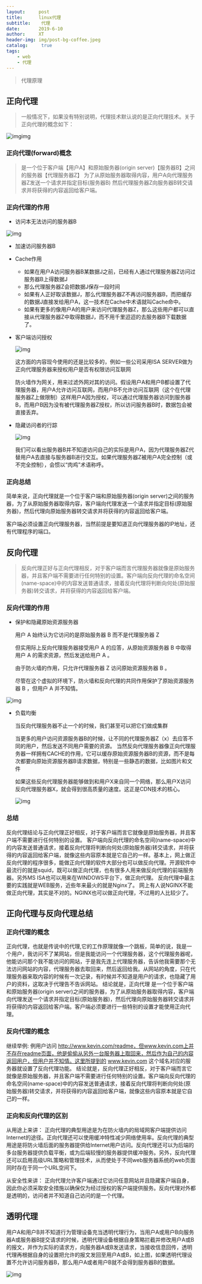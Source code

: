 ```yaml
---
layout:     post
title:      linux代理
subtitle:    代理
date:       2019-6-10
author:     XT
header-img: img/post-bg-coffee.jpeg
catalog: 	 true
tags:
    - web
    - 代理
---
```



> 代理原理

## 正向代理

> 一般情况下，如果没有特别说明，代理技术默认说的是正向代理技术。关于正向代理的概念如下：

![![img](/907596-20170105195744331-1819822187.png)img](../pic/1.png)

### 正向代理(forward)概念

> 是一个位于客户端【用户A】和原始服务器(origin server)【服务器B】之间的服务器【代理服务器Z】
> 为了从原始服务器取得内容，用户A向代理服务器Z发送一个请求并指定目标(服务器B)
> 然后代理服务器Z向服务器B转交请求并将获得的内容返回给客户端。



### 正向代理的作用

* 访问本无法访问的服务器B

![img](../pic/2.png)

* 加速访问服务器B

* Cache作用

  * 如果在用户A访问服务器B某数据J之前，已经有人通过代理服务器Z访问过服务器B上得数据J
  * 那么代理服务器Z会把数据J保存一段时间
  * 如果有人正好取该数据J，那么代理服务器Z不再访问服务器B，而把缓存的数据J直接发给用户A，这一技术在Cache中术语就叫Cache命中。
  * 如果有更多的像用户A的用户来访问代理服务器Z，那么这些用户都可以直接从代理服务器Z中取得数据J，而不用千里迢迢的去服务器B下载数据了。

* 客户端访问授权

  ![img](../pic/3.png)

  这方面的内容现今使用的还是比较多的，例如一些公司采用ISA SERVER做为正向代理服务器来授权用户是否有权限访问互联网

  防火墙作为网关，用来过滤外网对其的访问。假设用户A和用户B都设置了代理服务器，用户A允许访问互联网，而用户B不允许访问互联网（这个在代理服务器Z上做限制）这样用户A因为授权，可以通过代理服务器访问到服务器B，而用户B因为没有被代理服务器Z授权，所以访问服务器B时，数据包会被直接丢弃。

  

* 隐藏访问者的行踪

  ![img](../pic/4.png)

  我们可以看出服务器B并不知道访问自己的实际是用户A，因为代理服务器Z代替用户A去直接与服务器B进行交互。如果代理服务器Z被用户A完全控制（或不完全控制），会惯以“肉鸡”术语称呼。

### 正向总结

简单来说，正向代理就是一个位于客户端和原始服务器(origin server)之间的服务器，为了从原始服务器取得内容，客户端向代理发送一个请求并指定目标(原始服务器)，然后代理向原始服务器转交请求并将获得的内容返回给客户端。

客户端必须设置正向代理服务器，当然前提是要知道正向代理服务器的IP地址，还有代理程序的端口。

  

## 反向代理

> 反向代理正好与正向代理相反，对于客户端而言代理服务器就像是原始服务器，并且客户端不需要进行任何特别的设置。客户端向反向代理的命名空间(name-space)中的内容发送普通请求，接着反向代理将判断向何处(原始服务器)转交请求，并将获得的内容返回给客户端。

### 反向代理的作用

* 保护和隐藏原始资源服务器

  用户 A 始终认为它访问的是原始服务器 B 而不是代理服务器 Z 

  但实用际上反向代理服务器接受用户 A 的应答，从原始资源服务器 B 中取得用户 A 的需求资源，然后发送给用户 A 。

  由于防火墙的作用，只允许代理服务器 Z 访问原始资源服务器 B 。

  尽管在这个虚拟的环境下，防火墙和反向代理的共同作用保护了原始资源服务器 B ，但用户 A 并不知情。

![img](../pic/6.png)

* 负载均衡

  当反向代理服务器不止一个的时候，我们甚至可以把它们做成集群

  当更多的用户访问资源服务器B的时候，让不同的代理服务器Z（x）去应答不同的用户，然后发送不同用户需要的资源。
  当然反向代理服务器像正向代理服务器一样拥有CACHE的作用，它可以缓存原始资源服务器B的资源，而不是每次都要向原始资源服务器B请求数据，特别是一些静态的数据，比如图片和文件

  如果这些反向代理服务器能够做到和用户X来自同一个网络，那么用户X访问反向代理服务器X，就会得到很高质量的速度。这正是CDN技术的核心。

  ![img](../pic/7.png)

### 总结

​	反向代理结论与正向代理正好相反，对于客户端而言它就像是原始服务器，并且客户端不需要进行任何特别的设置。	客户端向反向代理的命名空间(name-space)中的内容发送普通请求，接着反向代理将判断向何处(原始服务器)转交请求，并将获得的内容返回给客户端，就像这些内容原本就是它自己的一样。	
​	基本上，网上做正反向代理的程序很多，能做正向代理的软件大部分也可以做反向代理。
​	开源软件中最流行的就是squid，既可以做正向代理，也有很多人用来做反向代理的前端服务器。另外MS ISA也可以用来在WINDOWS平台下，做正向代理。
​	反向代理中最主要的实践就是WEB服务，近些年来最火的就是Nginx了。
​	网上有人说NGINX不能做正向代理，其实是不对的。NGINX也可以做正向代理，不过用的人比较少了。

## 正向代理与反向代理总结

### 正向代理的概念
正向代理，也就是传说中的代理,它的工作原理就像一个跳板，简单的说，我是一个用户，我访问不了某网站，但是我能访问一个代理服务器，这个代理服务器呢，他能访问那个我不能访问的网站，于是我先连上代理服务器，告诉他我需要那个无法访问网站的内容，代理服务器去取回来，然后返回给我。从网站的角度，只在代理服务器来取内容的时候有一次记录，有时候并不知道是用户的请求，也隐藏了用户的资料，这取决于代理告不告诉网站。
结论就是，正向代理 是一个位于客户端和原始服务器(origin server)之间的服务器，为了从原始服务器取得内容，客户端向代理发送一个请求并指定目标(原始服务器)，然后代理向原始服务器转交请求并将获得的内容返回给客户端。客户端必须要进行一些特别的设置才能使用正向代理。

### 反向代理的概念
继续举例: 
例用户访问 http://www.kevin.com/readme，但www.kevin.com上并不存在readme页面，他是偷偷从另外一台服务器上取回来，然后作为自己的内容返回用户，但用户并不知情。这里所提到的 www.kevin.com 这个域名对应的服务器就设置了反向代理功能。
结论就是，反向代理正好相反，对于客户端而言它就像是原始服务器，并且客户端不需要进行任何特别的设置。客户端向反向代理的命名空间(name-space)中的内容发送普通请求，接着反向代理将判断向何处(原始服务器)转交请求，并将获得的内容返回给客户端，就像这些内容原本就是它自己的一样。

### 正向和反向代理的区别
从用途上来讲：
正向代理的典型用途是为在防火墙内的局域网客户端提供访问Internet的途径。正向代理还可以使用缓冲特性减少网络使用率。反向代理的典型用途是将防火墙后面的服务器提供给Internet用户访问。反向代理还可以为后端的多台服务器提供负载平衡，或为后端较慢的服务器提供缓冲服务。另外，反向代理还可以启用高级URL策略和管理技术，从而使处于不同web服务器系统的web页面同时存在于同一个URL空间下。

从安全性来讲：
正向代理允许客户端通过它访问任意网站并且隐藏客户端自身，因此你必须采取安全措施以确保仅为经过授权的客户端提供服务。反向代理对外都是透明的，访问者并不知道自己访问的是一个代理。

## 透明代理

用户A和用户B并不知道行为管理设备充当透明代理行为，当用户A或用户B向服务器A或服务器B提交请求的时候，透明代理设备根据自身策略拦截并修改用户A或B的报文，并作为实际的请求方，向服务器A或B发送请求，当接收信息回传，透明代理再根据自身的设置把允许的报文发回至用户A或B，如上图，如果透明代理设置不允许访问服务器B，那么用户A或者用户B就不会得到服务器B的数据。

![img](../pic/5.png)

